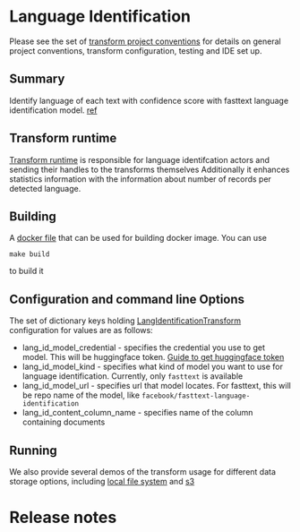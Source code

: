 # Language Identification

Please see the set of
[transform project conventions](../../transform-conventions.md)
for details on general project conventions, transform configuration,
testing and IDE set up.

## Summary

Identify language of each text with confidence score with fasttext language identification model. [ref](https://huggingface.co/facebook/fasttext-language-identification)


## Transform runtime

[Transform runtime](src/lang_id_transform.py) is responsible for language identifcation actors and sending their 
handles to the transforms themselves
Additionally it enhances statistics information with the information about number of records per detected language.

## Building

A [docker file](Dockerfile) that can be used for building docker image. You can use

```shell
make build
```

to build it

## Configuration and command line Options

The set of dictionary keys holding [LangIdentificationTransform](src/lang_id_transform.py)
configuration for values are as follows:

* lang_id_model_credential - specifies the credential you use to get model. This will be huggingface token. [Guide to get huggingface token](https://huggingface.co/docs/hub/security-tokens)
* lang_id_model_kind - specifies what kind of model you want to use for language identification. Currently, only `fasttext` is available
* lang_id_model_url - specifies url that model locates. For fasttext, this will be repo name of the model, like `facebook/fasttext-language-identification`
* lang_id_content_column_name - specifies name of the column containing documents

## Running

We also provide several demos of the transform usage for different data storage options, including
[local file system](src/lang_id_local.py) and [s3](src/lang_id_s3.py)

# Release notes